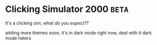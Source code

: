 # Clicking Simulator 2000 `BETA`

It's a clicking sim, *what do you expect??*

adding more themes soon, it's in dark mode right now, deal with it dark mode haters
